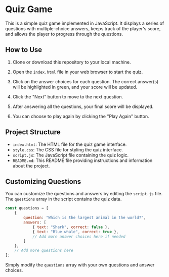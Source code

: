 # Quiz Game

This is a simple quiz game implemented in JavaScript. It displays a series of questions with multiple-choice answers, keeps track of the player's score, and allows the player to progress through the questions.

## How to Use

1. Clone or download this repository to your local machine.

2. Open the `index.html` file in your web browser to start the quiz.

3. Click on the answer choices for each question. The correct answer(s) will be highlighted in green, and your score will be updated.

4. Click the "Next" button to move to the next question.

5. After answering all the questions, your final score will be displayed.

6. You can choose to play again by clicking the "Play Again" button.

## Project Structure

- `index.html`: The HTML file for the quiz game interface.
- `style.css`: The CSS file for styling the quiz interface.
- `script.js`: The JavaScript file containing the quiz logic.
- `README.md`: This README file providing instructions and information about the project.

## Customizing Questions

You can customize the questions and answers by editing the `script.js` file. The `questions` array in the script contains the quiz data.

```javascript
const questions = [
    {
        question: "Which is the largest animal in the world?",
        answers: [
            { text: "Shark", correct: false },
            { text: "Blue whale", correct: true },
            // Add more answer choices here if needed
        ]
    },
    // Add more questions here
];
```

Simply modify the `questions` array with your own questions and answer choices.
